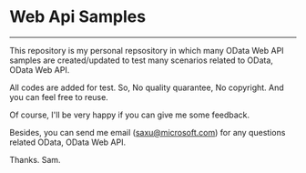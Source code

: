 
# Web Api Samples        

---
This repository is my personal repsository in which many OData Web API samples are created/updated to test many scenarios related to OData, OData Web API. 

All codes are added for test. So, No quality quarantee, No copyright. And you can feel free to reuse. 

Of course, I'll be very happy if you can give me some feedback. 

Besides, you can send me email (saxu@microsoft.com) for any questions related OData, OData Web API. 

Thanks.
Sam. 

